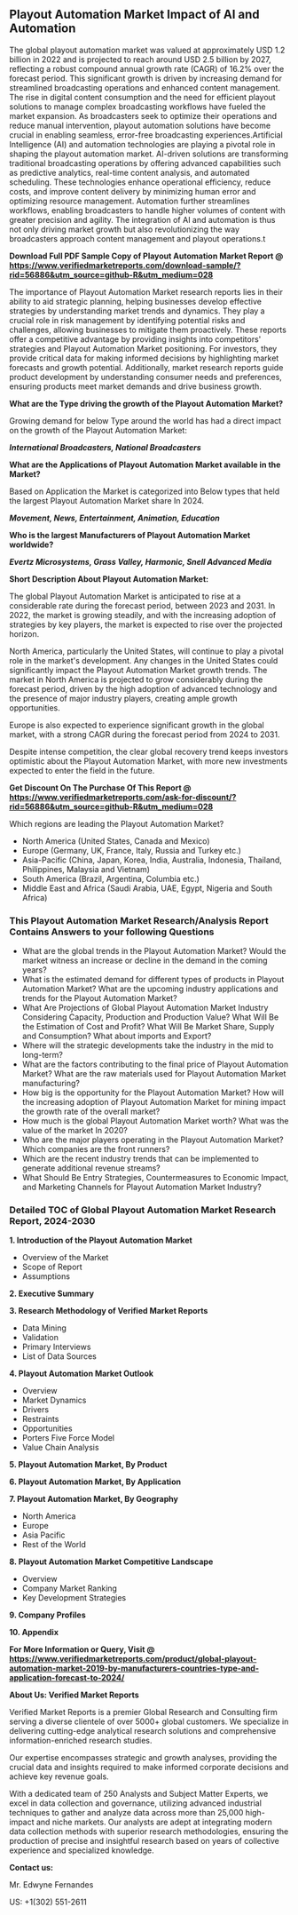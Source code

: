 <h2>Playout Automation Market Impact of AI and Automation</h2>The global playout automation market was valued at approximately USD 1.2 billion in 2022 and is projected to reach around USD 2.5 billion by 2027, reflecting a robust compound annual growth rate (CAGR) of 16.2% over the forecast period. This significant growth is driven by increasing demand for streamlined broadcasting operations and enhanced content management. The rise in digital content consumption and the need for efficient playout solutions to manage complex broadcasting workflows have fueled the market expansion. As broadcasters seek to optimize their operations and reduce manual intervention, playout automation solutions have become crucial in enabling seamless, error-free broadcasting experiences.Artificial Intelligence (AI) and automation technologies are playing a pivotal role in shaping the playout automation market. AI-driven solutions are transforming traditional broadcasting operations by offering advanced capabilities such as predictive analytics, real-time content analysis, and automated scheduling. These technologies enhance operational efficiency, reduce costs, and improve content delivery by minimizing human error and optimizing resource management. Automation further streamlines workflows, enabling broadcasters to handle higher volumes of content with greater precision and agility. The integration of AI and automation is thus not only driving market growth but also revolutionizing the way broadcasters approach content management and playout operations.t</p><p id="" class=""><strong>Download Full PDF Sample Copy of Playout Automation Market Report @ <a href="https://www.verifiedmarketreports.com/download-sample/?rid=56886&utm_source=github-R&utm_medium=028" target="_blank">https://www.verifiedmarketreports.com/download-sample/?rid=56886&utm_source=github-R&utm_medium=028</a></strong></p><p>The importance of&nbsp;Playout Automation Market research reports lies in their ability to aid strategic planning, helping businesses develop effective strategies by understanding market trends and dynamics. They play a crucial role in risk management by identifying potential risks and challenges, allowing businesses to mitigate them proactively. These reports offer a competitive advantage by providing insights into competitors' strategies and Playout Automation Market positioning. For investors, they provide critical data for making informed decisions by highlighting market forecasts and growth potential. Additionally, market research reports guide product development by understanding consumer needs and preferences, ensuring products meet market demands and drive business growth.</p><p><strong>What are the&nbsp;Type driving the growth of the Playout Automation Market?</strong></p><p id="" class="">Growing demand for below Type around the world has had a direct impact on the growth of the Playout Automation Market:</p><em><strong>International Broadcasters, National Broadcasters</strong></em></p><strong>What are the&nbsp;Applications&nbsp;of Playout Automation Market available in the Market?</strong></p><p id="" class="">Based on Application the Market is categorized into Below types that held the largest Playout Automation Market share In 2024.</p><em><strong>Movement, News, Entertainment, Animation, Education</strong></em></p><strong>Who is the largest Manufacturers of Playout Automation Market worldwide?</strong></p><p><em><strong>Evertz Microsystems, Grass Valley, Harmonic, Snell Advanced Media</strong></em></p><p id="" class=""><strong>Short Description About Playout Automation Market:</strong></p><p>The global Playout Automation Market is anticipated to rise at a considerable rate during the forecast period, between 2023 and 2031. In 2022, the market is growing steadily, and with the increasing adoption of strategies by key players, the market is expected to rise over the projected horizon.</p><p>North America, particularly the United States, will continue to play a pivotal role in the market's development. Any changes in the United States could significantly impact the Playout Automation Market growth trends. The market in North America is projected to grow considerably during the forecast period, driven by the high adoption of advanced technology and the presence of major industry players, creating ample growth opportunities.</p><p>Europe is also expected to experience significant growth in the global market, with a strong CAGR during the forecast period from 2024 to 2031.</p><p>Despite intense competition, the clear global recovery trend keeps investors optimistic about the Playout Automation Market, with more new investments expected to enter the field in the future.</p><p id="" class=""><strong>Get Discount On The Purchase Of This Report @ <a href="https://www.verifiedmarketreports.com/ask-for-discount/?rid=56886&utm_source=github-R&utm_medium=028" target="_blank">https://www.verifiedmarketreports.com/ask-for-discount/?rid=56886&utm_source=github-R&utm_medium=028</a></strong></p>Which regions are leading the Playout Automation Market?</p><ul><li>North America (United States, Canada and Mexico)</li><li>Europe (Germany, UK, France, Italy, Russia and Turkey etc.)</li><li>Asia-Pacific (China, Japan, Korea, India, Australia, Indonesia, Thailand, Philippines, Malaysia and Vietnam)</li><li>South America (Brazil, Argentina, Columbia etc.)</li><li>Middle East and Africa (Saudi Arabia, UAE, Egypt, Nigeria and South Africa)</li></ul><h3 id="" class="">This Playout Automation Market Research/Analysis Report Contains Answers to your following Questions</h3><ul><li>What are the global trends in the Playout Automation Market? Would the market witness an increase or decline in the demand in the coming years?</li><li>What is the estimated demand for different types of products in Playout Automation Market? What are the upcoming industry applications and trends for the Playout Automation Market?</li><li>What Are Projections of Global Playout Automation Market Industry Considering Capacity, Production and Production Value? What Will Be the Estimation of Cost and Profit? What Will Be Market Share, Supply and Consumption? What about imports and Export?</li><li>Where will the strategic developments take the industry in the mid to long-term?</li><li>What are the factors contributing to the final price of Playout Automation Market? What are the raw materials used for Playout Automation Market manufacturing?</li><li>How big is the opportunity for the Playout Automation Market? How will the increasing adoption of Playout Automation Market for mining impact the growth rate of the overall market?</li><li>How much is the global Playout Automation Market worth? What was the value of the market In 2020?</li><li>Who are the major players operating in the Playout Automation Market? Which companies are the front runners?</li><li>Which are the recent industry trends that can be implemented to generate additional revenue streams?</li><li>What Should Be Entry Strategies, Countermeasures to Economic Impact, and Marketing Channels for Playout Automation Market Industry?</li></ul><h3 id="" class="">Detailed TOC of Global Playout Automation Market Research Report, 2024-2030</h3><p id="" class=""><strong>1. Introduction of the Playout Automation Market</strong></p><ul><li>Overview of the Market</li><li>Scope of Report</li><li>Assumptions</li></ul><p id="" class=""><strong>2. Executive Summary</strong></p><p id="" class=""><strong>3. Research Methodology of Verified Market Reports</strong></p><ul><li>Data Mining</li><li>Validation</li><li>Primary Interviews</li><li>List of Data Sources</li></ul><p id="" class=""><strong>4. Playout Automation Market Outlook</strong></p><ul><li>Overview</li><li>Market Dynamics</li><li>Drivers</li><li>Restraints</li><li>Opportunities</li><li>Porters Five Force Model</li><li>Value Chain Analysis</li></ul><p id="" class=""><strong>5. Playout Automation Market, By Product</strong></p><p id="" class=""><strong>6. Playout Automation Market, By Application</strong></p><p id="" class=""><strong>7. Playout Automation Market, By Geography</strong></p><ul><li>North America</li><li>Europe</li><li>Asia Pacific</li><li>Rest of the World</li></ul><p id="" class=""><strong>8. Playout Automation Market Competitive Landscape</strong></p><ul><li>Overview</li><li>Company Market Ranking</li><li>Key Development Strategies</li></ul><p id="" class=""><strong>9. Company Profiles</strong></p><p id="" class=""><strong>10. Appendix</strong></p><p id="" class=""><strong>For More Information or Query, Visit @ <a href="https://www.verifiedmarketreports.com/product/global-playout-automation-market-2019-by-manufacturers-countries-type-and-application-forecast-to-2024/" target="_blank">https://www.verifiedmarketreports.com/product/global-playout-automation-market-2019-by-manufacturers-countries-type-and-application-forecast-to-2024/</a></strong></p><p id="" class=""><strong>About Us: Verified Market Reports</strong></p><p id="" class="">Verified Market Reports is a premier Global Research and Consulting firm serving a diverse clientele of over 5000+ global customers. We specialize in delivering cutting-edge analytical research solutions and comprehensive information-enriched research studies.</p><p id="" class="">Our expertise encompasses strategic and growth analyses, providing the crucial data and insights required to make informed corporate decisions and achieve key revenue goals.</p><p id="" class="">With a dedicated team of 250 Analysts and Subject Matter Experts, we excel in data collection and governance, utilizing advanced industrial techniques to gather and analyze data across more than 25,000 high-impact and niche markets. Our analysts are adept at integrating modern data collection methods with superior research methodologies, ensuring the production of precise and insightful research based on years of collective experience and specialized knowledge.</p><p id="" class=""><strong>Contact us:</strong></p><p id="" class="">Mr. Edwyne Fernandes</p><p id="" class="">US: +1(302) 551-2611</p>